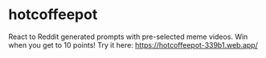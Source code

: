 # hotcoffeepot

React to Reddit generated prompts with pre-selected meme videos. Win when you get to 10 points!
Try it here: https://hotcoffeepot-339b1.web.app/
